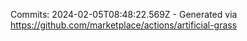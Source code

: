 Commits: 2024-02-05T08:48:22.569Z - Generated via https://github.com/marketplace/actions/artificial-grass
<br>
